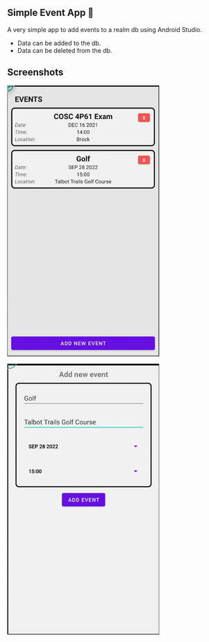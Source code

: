 ## Simple Event App 📆

A very simple app to add events to a realm db using Android Studio.
- Data can be added to the db.
- Data can be deleted from the db.

## Screenshots

<img src="ExampleHome.png"
     style="width: 350px;" />

<img src="ExampleInput.png"
     style="width: 350px;" />
